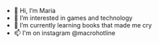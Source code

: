 - 👋 Hi, I’m Maria
- 👀 I’m interested in games and technology
- 🌱 I’m currently learning books that made me cry
- 📫 I'm on instagram @macrohotline

<!---
macrohotline/macrohotline is a ✨ special ✨ repository because its `README.md` (this file) appears on your GitHub profile.
You can click the Preview link to take a look at your changes.
--->
